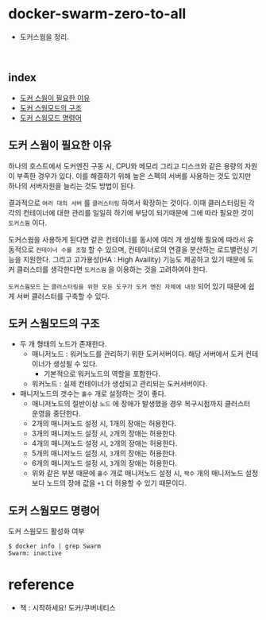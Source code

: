 # docker-swarm-zero-to-all
* 도커스웜을 정리.

<BR>

## <a id="index"></a>index
* [도커 스웜이 필요한 이유](#why-you-need-docker-swarm)
* [도커 스웜모드의 구조](#docker-swarm-structure)
* [도커 스웜모드 명령어](#docker-swarm-command)

## <a id="why-you-need-docker-swarm"></a>도커 스웜이 필요한 이유
하나의 호스트에서 도커엔진 구동 시, CPU와 메모리 그리고 디스크와 같은 용량의 자원이 부족한 경우가 있다. 이를 해결하기 위해 높은 스펙의 서버를 사용하는 것도 있지만 하나의 서버자원을 늘리는 것도 방법이 된다.

결과적으로 `여러 대의 서버` 를 `클러스터링` 하여서 확장하는 것이다. 이때 클러스터링된 각각의 컨테이너에 대한 관리를 일일히 하기에 부담이 되기때문에 그에 따라 필요한 것이 `도커스웜` 이다.

도커스웜을 사용하게 된다면 같은 컨테이너를 동시에 여러 개 생성해 필요에 따라서 유동적으로 `컨테이너 수를 조절` 할 수 있으며, 컨테이너로의 연결을 분산하는 로드밸런싱 기능을 지원한다. 그리고 고가용성(HA : High Availity) 기능도 제공하고 있기 때문에 도커 클러스터를 생각한다면 `도커스웜` 을 이용하는 것을 고려하여야 한다.

`도커스웜모드` 는 `클러스터링을 위한 모든 도구가 도커 엔진 자체에 내장` 되어 있기 때문에 쉽게 서버 클러스터를 구축할 수 있다. 

## <a id="docker-swarm-structure"></a>도커 스웜모드의 구조
* 두 개 형태의 노드가 존재한다.
    * 매니저노드 : 워커노드를 관리하기 위한 도커서버이다. 해당 서버에서 도커 컨테이너가 생성될 수 있다.
        * 기본적으로 워커노드의 역할을 포함한다.
    * 워커노드 : 실제 컨테이너가 생성되고 관리되는 도커서버이다.
* 매니저노드의 갯수는 `홀수` 개로 설정하는 것이 좋다.
    * 매니저노드의 절반이상 `노드` 에 장애가 발생했을 경우 복구시점까지 클러스터 운영을 중단한다.
    * 2개의 매니저노드 설정 시, 1개의 장애는 허용한다.
    * 3개의 매니저노드 설정 시, `2`개의 장애는 허용한다.
    * 4개의 매니저노드 설정 시, `2`개의 장애는 허용한다.
    * 5개의 매니저노드 설정 시, `3`개의 장애는 허용한다.
    * 6개의 매니저노드 설정 시, `3`개의 장애는 허용한다.
    * 위와 같은 부분 때문에 `홀수` 개로 매니저노드 설정 시, `짝수` 개의 매니저노드 설정보다 노드의 장애 값을 `+1` 더 허용할 수 있기 때문이다.

## <a id="docker-swarm-command"></a>도커 스웜모드 명령어

도커 스웜모드 활성화 여부
```shell
$ docker info | grep Swarm
Swarm: inactive
```

# reference
* 책 : 시작하세요! 도커/쿠버네티스 
